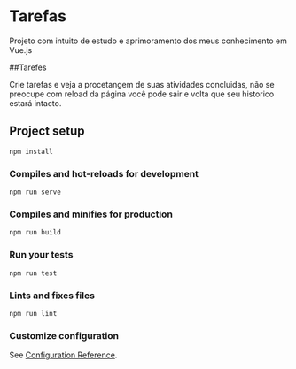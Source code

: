 # Tarefas

Projeto com intuito de estudo e aprimoramento dos meus conhecimento em Vue.js

##Tarefes 

Crie tarefas e veja a procetangem de suas atividades concluidas, não se preocupe com reload da página você pode sair e volta que seu historico estará intacto.

## Project setup
```
npm install
```

### Compiles and hot-reloads for development
```
npm run serve
```

### Compiles and minifies for production
```
npm run build
```

### Run your tests
```
npm run test
```

### Lints and fixes files
```
npm run lint
```

### Customize configuration
See [Configuration Reference](https://cli.vuejs.org/config/).
